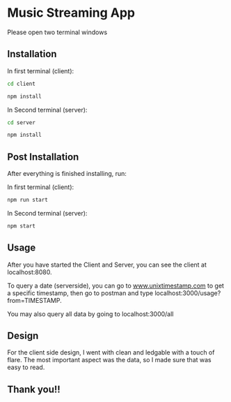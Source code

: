 # Music Streaming App

Please open two terminal windows

## Installation

In first terminal (client):
```bash
cd client
```
```bash
npm install
```
In Second terminal (server):
```bash
cd server
```
```bash
npm install
```
## Post Installation

After everything is finished installing, run:

In first terminal (client):
```bash
npm run start
```
In Second terminal (server):
```bash
npm start
```

## Usage

After you have started the Client and Server, you can see the client at localhost:8080.

To query a date (serverside), you can go to www.unixtimestamp.com to get a specific timestamp, then go to postman and type localhost:3000/usage?from=TIMESTAMP.

You may also query all data by going to localhost:3000/all

## Design

For the client side design, I went with clean and ledgable with a touch of flare. The most important aspect was the data, so I made sure that was easy to read.

## Thank you!! 